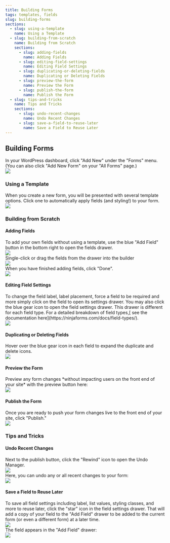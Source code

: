 ```yaml
---
title: Building Forms
tags: templates, fields
slug: building-forms
sections:
  - slug: using-a-template
    name: Using a Template
  - slug: building-from-scratch
    name: Building from Scratch
    sections:
      - slug: adding-fields
        name: Adding Fields
      - slug: editing-field-settings
        name: Editing Field Settings
      - slug: duplicating-or-deleting-fields
        name: Duplicating or Deleting Fields
      - slug: preview-the-form
        name: Preview the Form
      - slug: publish-the-form
        name: Publish the Form
  - slug: tips-and-tricks
    name: Tips and Tricks
    sections:
      - slug: undo-recent-changes
        name: Undo Recent Changes
      - slug: save-a-field-to-reuse-later
        name: Save a Field to Reuse Later
---
```

<!-- Content Starts Below This Line -->
<h2 id="building-forms">Building Forms</h2>

<div class="row">
    <div class="col">
        In your WordPress dashboard, click &quot;Add New&quot; under the &quot;Forms&quot; menu. (You can also click &quot;Add New Form&quot; on your &quot;All Forms&quot; page.)
    </div>
    <div class="col">
        <img src="{{ site_url }}/assets/img/{{ page.slug }}/MlnP0WDzJpEQ9xTYbwQcfA_img_0.png">
    </div>
</div>

<h3 id="using-a-template">Using a Template</h3>

<div class="row">
    <div class="col">
        When you create a new form, you will be presented with several template options.  Click one to automatically apply fields (and styling!) to your form.
    </div>
    <div class="col">
        <img src="{{ site_url }}/assets/img/{{ page.slug }}/MlnP0WDzJpEQ9xTYbwQcfA_img_1.png">
    </div>
</div>

<h3 id="building-from-scratch">Building from Scratch</h3>

<h4 id="adding-fields">Adding Fields</h4>

<div class="row">
    <div class="col">
        To add your own fields without using a template, use the blue &quot;Add Field&quot; button in the bottom right to open the fields drawer.
    </div>
    <div class="col">
        <img src="{{ site_url }}/assets/img/{{ page.slug }}/MlnP0WDzJpEQ9xTYbwQcfA_img_2.png">
    </div>
</div>

<div class="row">
    <div class="col">
        Single-click or drag the fields from the drawer into the builder
    </div>
    <div class="col">
        <img src="{{ site_url }}/assets/img/{{ page.slug }}/MlnP0WDzJpEQ9xTYbwQcfA_img_3.png">
    </div>
</div>

<div class="row">
    <div class="col">
        When you have finished adding fields, click &quot;Done&quot;.
    </div>
    <div class="col">
        <img src="{{ site_url }}/assets/img/{{ page.slug }}/MlnP0WDzJpEQ9xTYbwQcfA_img_4.png">
    </div>
</div>

<h4 id="editing-field-settings">Editing Field Settings</h4>

<div class="row">
    <div class="col">
        To change the field label, label placement, force a field to be required and more simply click on the field to open its settings drawer.  You may also click the blue gear icon to open the field settings drawer.  This drawer is different for each field type.  For a detailed breakdown of field types,[ see the documentation here](https://ninjaforms.com/docs/field-types/).
    </div>
    <div class="col">
        <img src="{{ site_url }}/assets/img/{{ page.slug }}/MlnP0WDzJpEQ9xTYbwQcfA_img_5.png">
    </div>
</div>

<h4 id="duplicating-or-deleting-fields">Duplicating or Deleting Fields</h4>

<div class="row">
    <div class="col">
        Hover over the blue gear icon in each field to expand the duplicate and delete icons.
    </div>
    <div class="col">
        <img src="{{ site_url }}/assets/img/{{ page.slug }}/MlnP0WDzJpEQ9xTYbwQcfA_img_6.png">
    </div>
</div>

<h4 id="preview-the-form">Preview the Form</h4>

<div class="row">
    <div class="col">
        Preview any form changes *without impacting users on the front end of your site* with the preview button here:
    </div>
    <div class="col">
        <img src="{{ site_url }}/assets/img/{{ page.slug }}/MlnP0WDzJpEQ9xTYbwQcfA_img_7.png">
    </div>
</div>

<h4 id="publish-the-form">Publish the Form</h4>

<div class="row">
    <div class="col">
        Once you are ready to push your form changes live to the front end of your site, click &quot;Publish.&quot;
    </div>
    <div class="col">
        <img src="{{ site_url }}/assets/img/{{ page.slug }}/MlnP0WDzJpEQ9xTYbwQcfA_img_8.png">
    </div>
</div>

<h3 id="tips-and-tricks">Tips and Tricks</h3>

<h4 id="undo-recent-changes">Undo Recent Changes</h4>

<div class="row">
    <div class="col">
        Next to the publish button, click the &quot;Rewind&quot; icon to open the Undo Manager.
    </div>
    <div class="col">
        <img src="{{ site_url }}/assets/img/{{ page.slug }}/MlnP0WDzJpEQ9xTYbwQcfA_img_9.png">
    </div>
</div>

<div class="row">
    <div class="col">
        Here, you can undo any or all recent changes to your form:
    </div>
    <div class="col">
        <img src="{{ site_url }}/assets/img/{{ page.slug }}/MlnP0WDzJpEQ9xTYbwQcfA_img_10.png">
    </div>
</div>

<h4 id="save-a-field-to-reuse-later">Save a Field to Reuse Later</h4>

<div class="row">
    <div class="col">
        To save all field settings including label, list values, styling classes, and more to reuse later, click the &quot;star&quot; icon in the field settings drawer.  That will add a copy of your field to the &quot;Add Field&quot; drawer to be added to the current form (or even a different form) at a later time.
    </div>
    <div class="col">
        <img src="{{ site_url }}/assets/img/{{ page.slug }}/MlnP0WDzJpEQ9xTYbwQcfA_img_11.png">
    </div>
</div>

<div class="row">
    <div class="col">
        The field appears in the &quot;Add Field&quot; drawer:
    </div>
    <div class="col">
        <img src="{{ site_url }}/assets/img/{{ page.slug }}/MlnP0WDzJpEQ9xTYbwQcfA_img_12.png">
    </div>
</div>